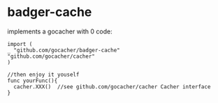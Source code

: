 # badger-cache

 implements a gocacher with 0 code:

```
import (
_ "github.com/gocacher/badger-cache"
"github.com/gocacher/cacher"
)

//then enjoy it youself
func yourFunc(){
  cacher.XXX()  //see github.com/gocacher/cacher Cacher interface
}
```
